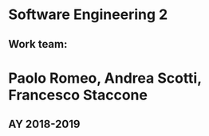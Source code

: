 # Software Engineering 2
## Work team:
# Paolo Romeo, Andrea Scotti, Francesco Staccone
## AY 2018-2019

